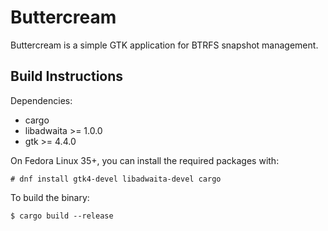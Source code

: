 # Buttercream

Buttercream is a simple GTK application for BTRFS snapshot management.

## Build Instructions

Dependencies:

- cargo
- libadwaita >= 1.0.0
- gtk >= 4.4.0

On Fedora Linux 35+, you can install the required packages with:
```
# dnf install gtk4-devel libadwaita-devel cargo
```
To build the binary:

```
$ cargo build --release
```
